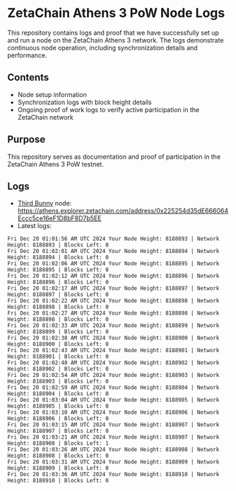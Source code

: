 # ZetaChain Athens 3 PoW Node Logs
This repository contains logs and proof that we have successfully set up and run a node on the ZetaChain Athens 3 network. The logs demonstrate continuous node operation, including synchronization details and performance.

## Contents
- Node setup information
- Synchronization logs with block height details
- Ongoing proof of work logs to verify active participation in the ZetaChain network

## Purpose
This repository serves as documentation and proof of participation in the ZetaChain Athens 3 PoW testnet.

## Logs

- [Third Bunny](https://thirdbunny.xyz/) node: https://athens.explorer.zetachain.com/address/0x225254d35dE666064Eccc5ce16eF1D8bF8D7b5EE
- Latest logs:
```
Fri Dec 20 01:01:56 AM UTC 2024 Your Node Height: 8188893 | Network Height: 8188893 | Blocks Left: 0
Fri Dec 20 01:02:01 AM UTC 2024 Your Node Height: 8188894 | Network Height: 8188894 | Blocks Left: 0
Fri Dec 20 01:02:06 AM UTC 2024 Your Node Height: 8188895 | Network Height: 8188895 | Blocks Left: 0
Fri Dec 20 01:02:12 AM UTC 2024 Your Node Height: 8188896 | Network Height: 8188896 | Blocks Left: 0
Fri Dec 20 01:02:17 AM UTC 2024 Your Node Height: 8188897 | Network Height: 8188897 | Blocks Left: 0
Fri Dec 20 01:02:22 AM UTC 2024 Your Node Height: 8188898 | Network Height: 8188898 | Blocks Left: 0
Fri Dec 20 01:02:27 AM UTC 2024 Your Node Height: 8188898 | Network Height: 8188898 | Blocks Left: 0
Fri Dec 20 01:02:33 AM UTC 2024 Your Node Height: 8188899 | Network Height: 8188899 | Blocks Left: 0
Fri Dec 20 01:02:38 AM UTC 2024 Your Node Height: 8188900 | Network Height: 8188900 | Blocks Left: 0
Fri Dec 20 01:02:43 AM UTC 2024 Your Node Height: 8188901 | Network Height: 8188901 | Blocks Left: 0
Fri Dec 20 01:02:48 AM UTC 2024 Your Node Height: 8188902 | Network Height: 8188902 | Blocks Left: 0
Fri Dec 20 01:02:54 AM UTC 2024 Your Node Height: 8188903 | Network Height: 8188903 | Blocks Left: 0
Fri Dec 20 01:02:59 AM UTC 2024 Your Node Height: 8188904 | Network Height: 8188904 | Blocks Left: 0
Fri Dec 20 01:03:04 AM UTC 2024 Your Node Height: 8188905 | Network Height: 8188905 | Blocks Left: 0
Fri Dec 20 01:03:10 AM UTC 2024 Your Node Height: 8188906 | Network Height: 8188906 | Blocks Left: 0
Fri Dec 20 01:03:15 AM UTC 2024 Your Node Height: 8188907 | Network Height: 8188907 | Blocks Left: 0
Fri Dec 20 01:03:21 AM UTC 2024 Your Node Height: 8188907 | Network Height: 8188908 | Blocks Left: 1
Fri Dec 20 01:03:26 AM UTC 2024 Your Node Height: 8188908 | Network Height: 8188908 | Blocks Left: 0
Fri Dec 20 01:03:31 AM UTC 2024 Your Node Height: 8188909 | Network Height: 8188909 | Blocks Left: 0
Fri Dec 20 01:03:36 AM UTC 2024 Your Node Height: 8188910 | Network Height: 8188910 | Blocks Left: 0
```

